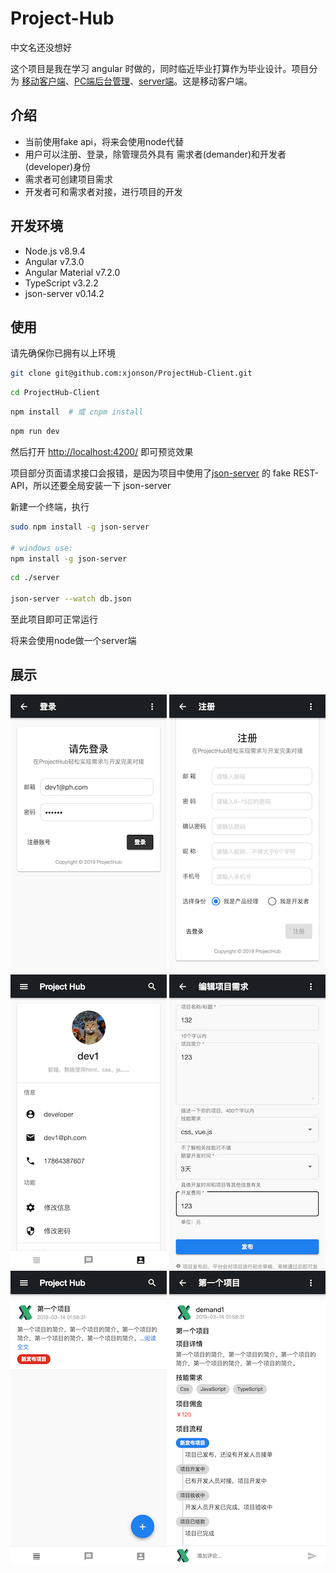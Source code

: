 # Project-Hub

中文名还没想好

这个项目是我在学习 angular 时做的，同时临近毕业打算作为毕业设计。项目分为 [移动客户端](https://github.com/xjonson/ProjectHub-Client)、[PC端后台管理](https://github.com/xjonson/ProjectHub-Admin)、[server端](https://github.com/xjonson/ProjectHub-BackEnd)。这是移动客户端。

## 介绍

- 当前使用fake api，将来会使用node代替
- 用户可以注册、登录，除管理员外具有 需求者(demander)和开发者(developer)身份
- 需求者可创建项目需求
- 开发者可和需求者对接，进行项目的开发


## 开发环境

- Node.js v8.9.4
- Angular v7.3.0
- Angular Material v7.2.0
- TypeScript v3.2.2
- json-server v0.14.2


## 使用

请先确保你已拥有以上环境

```bash
git clone git@github.com:xjonson/ProjectHub-Client.git
```

```bash
cd ProjectHub-Client
```

```bash
npm install  # 或 cnpm install
```

```bash
npm run dev
```

然后打开 [http://localhost:4200/](http://localhost:4200/) 即可预览效果

项目部分页面请求接口会报错，是因为项目中使用了[json-server](https://github.com/typicode/json-server) 的 fake REST-API，所以还要全局安装一下 json-server

新建一个终端，执行

```bash
sudo npm install -g json-server

# windows use: 
npm install -g json-server
```

```bash
cd ./server

json-server --watch db.json
```

至此项目即可正常运行

将来会使用node做一个server端

## 展示

![login](./screenshots/user_login.png)
![register](./screenshots/user_register.png)
![user_profile](./screenshots/user_profile.png)
![project_edit](./screenshots/project_edit.png)
![project_list](./screenshots/project_list.png)
![project_detail](./screenshots/project_detail.png)
